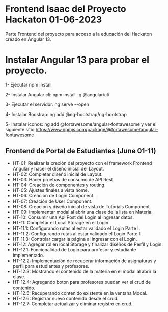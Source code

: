 # Frontend Isaac del Proyecto Hackaton 01-06-2023

Parte Frontend del proyecto para acceso a la educación del Hackaton creado en Angular 13.

# Instalar Angular 13 para probar el proyecto.

1- Ejecutar npm install

2- Instalar Angular cli: npm install -g @angular/cli

3- Ejecutar el servidor: ng serve --open

4- Instalar Boostrap: ng add @ng-bootstrap/ng-bootstrap

5- Instalar iconos: ng add @fortawesome/angular-fontawesome y ver el siguiente sitio https://www.npmjs.com/package/@fortawesome/angular-fontawesome

## Frontend de Portal de Estudiantes (June 01-11)

- HT-01: Realizar la creción del proyecto con el framework Frontend Angular y hacer el diseño inicial del Layout.
- HT-02: Completar diseño inicial de Layout.
- HT-03: Hacer pruebas de consumo de API Rest.
- HT-04: Creación de componentes y routing.
- HT-05: Ajustes finales a vista home.
- HT-06: Creación de Login Component.
- HT-07: Creación de User Component.
- HT-08: Creación y diseño inicial de vista de Tutorials Component.
- HT-09: Implementar modal al abrir una clase de la lista en Materia.
- HT-10: Consumir una Api Post del Login al ingresar datos.
- HT-11: Completar el Local Storage en el Login.
- HT-11.1: Configurando rutas al estar validado el Login Parte I.
- HT-11.2: Configurando rutas al estar validado el Login Parte II.
- HT-11.3: Controlar cargar la página al ingresar con el Login.
- HT-12: Agregar rol en local Storage y finalizar diseños de Perfil y Login.
- HT-12.1: Funcionalidad de Login para profesor y estudiante implementado.
- HT-12.2: Implementación de recuperar información de asignaturas y perfil para estudiantes y profesores.
- HT-12.3: Mostrando el contenido de la materia en el modal al abrir la clase.
- HT-12.4: Agregando boton para profesores puedan ver el crud de contenido.
- HT-12.5: Recuperando contenido existente en la ventana Modal.
- HT-12.6: Registrar nuevo contenido desde el crud.
- HT-12.7: Completar actualizar y eliminar registro en crud.
